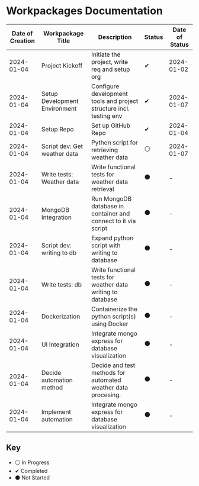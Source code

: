 # Workpackages Documentation

| Date of Creation | Workpackage Title             | Description                                                         | Status | Date of Status |
|------------------|-------------------------------|---------------------------------------------------------------------|--------|----------------|
| 2024-01-04       | Project Kickoff               | Initiate the project, write req and setup org                       | ✔      | 2024-01-02     |
| 2024-01-04       | Setup Development Environment | Configure development tools and project structure incl. testing env | ✔      | 2024-01-07     |
| 2024-01-04       | Setup Repo                    | Set up GitHub Repo                                                  | ✔      | 2024-01-04     |
| 2024-01-04       | Script dev: Get weather data  | Python script for retrieving weather data                           | ⚪      | 2024-01-07     |
| 2024-01-04       | Write tests: Weather data     | Write functional tests for weather data retrieval                   | ⚫      | -              |
| 2024-01-04       | MongoDB Integration           | Run MongoDB database in container and connect to it via script      | ⚫      | -              |
| 2024-01-04       | Script dev: writing to db     | Expand python script with writing to database                       | ⚫      | -              |
| 2024-01-04       | Write tests: db               | Write functional tests for weather data writing to database         | ⚫      | -              |
| 2024-01-04       | Dockerization                 | Containerize the python script(s) using Docker                      | ⚫      | -              |
| 2024-01-04       | UI Integration                | Integrate mongo express for database visualization                  | ⚫      | -              |
| 2024-01-04       | Decide automation method      | Decide and test methods for automated weather data procesing.       | ⚫      | -              |
| 2024-01-04       | Implement automation          | Integrate mongo express for database visualization                  | ⚫      | -              |

## Key

- ⚪ In Progress
- ✔ Completed
- ⚫ Not Started
